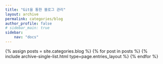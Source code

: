 ```yaml
---
title: "Git을 통한 블로그 관리"
layout: archive
permalink: categories/blog
author_profile: false
# sidebar_main: true
sidebar:
    nav: "docs"
---
```


{% assign posts = site.categories.blog %}
{% for post in posts %} {% include archive-single-list.html type=page.entries_layout %} {% endfor %}